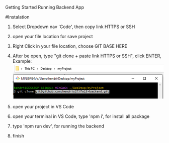 Getting Started Running Backend App

#Instalation
1. Select Dropdown nav 'Code', then copy link HTTPS or SSH
2. open your file location for save project
3. Right Click in your file location, choose GIT BASE HERE
4. After be open, type "git clone + paste link HTTPS or SSH", click ENTER, Example:
   ![alt text](https://github.com/hendris27/fw15-backend/blob/main/uploads/git%20terminal.PNG?raw=true)
   
6. open your project in VS Code
7. open your terminal in VS Code, type 'npm i', for install all package
8. type 'npm run dev', for running the backend
9. finish
